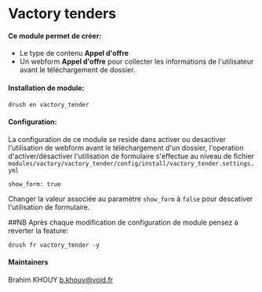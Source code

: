 # Vactory tenders
#### Ce module permet de créer:
* Le type de contenu **Appel d'offre**
* Un webform **Appel d'offre** pour collecter les informations de l'utilisateur avant le téléchargement de dossier.

#### Installation de module:
`drush en vactory_tender`

#### Configuration:
La configuration de ce module se reside dans activer ou desactiver l'utilisation de webform avant le téléchargement
d'un dossier, l'operation d'activer/désactiver l'utilisation de formulaire s'effectue au niveau de fichier
`modules/vactory/vactory_tender/config/install/vactory_tender.settings.yml`
       
    show_form: true

Changer la valeur associée au paramètre `show_form` à `false` pour descativer l'utilisation de formulaire.

##NB
Après chaque modification de configuration de module pensez à reverter la feature:

`drush fr vactory_tender -y`



#### Maintainers
Brahim KHOUY <b.khouy@void.fr>
